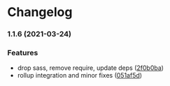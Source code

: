 # Changelog

### 1.1.6 (2021-03-24)


### Features

* drop sass, remove require, update deps ([2f0b0ba](https://www.github.com/kissmybutton/motorcortex-scroller/commit/2f0b0baa04c625c114e6334070f5b385a52b0c17))
* rollup integration and minor fixes ([051af5d](https://www.github.com/kissmybutton/motorcortex-scroller/commit/051af5d480dc80b39adf7c5d9d9837719c2d1db4))
